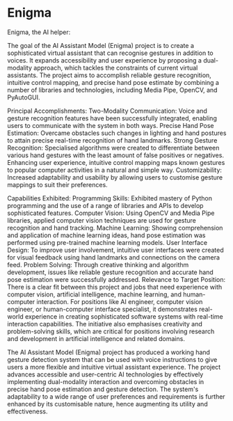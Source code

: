 # Enigma
Enigma, the AI helper:

The goal of the AI Assistant Model (Enigma) project is to create a sophisticated virtual assistant that can recognise gestures in addition to voices. It expands accessibility and user experience by proposing a dual-modality approach, which tackles the constraints of current virtual assistants. The project aims to accomplish reliable gesture recognition, intuitive control mapping, and precise hand pose estimate by combining a number of libraries and technologies, including Media Pipe, OpenCV, and PyAutoGUI.

Principal Accomplishments: Two-Modality Communication: Voice and gesture recognition features have been successfully integrated, enabling users to communicate with the system in both ways. Precise Hand Pose Estimation: Overcame obstacles such changes in lighting and hand postures to attain precise real-time recognition of hand landmarks. Strong Gesture Recognition: Specialised algorithms were created to differentiate between various hand gestures with the least amount of false positives or negatives. Enhancing user experience, intuitive control mapping maps known gestures to popular computer activities in a natural and simple way. Customizability: Increased adaptability and usability by allowing users to customise gesture mappings to suit their preferences. 

Capabilities Exhibited: Programming Skills: Exhibited mastery of Python programming and the use of a range of libraries and APIs to develop sophisticated features. Computer Vision: Using OpenCV and Media Pipe libraries, applied computer vision techniques are used for gesture recognition and hand tracking. Machine Learning: Showing comprehension and application of machine learning ideas, hand pose estimation was performed using pre-trained machine learning models. User Interface Design: To improve user involvement, intuitive user interfaces were created for visual feedback using hand landmarks and connections on the camera feed. Problem Solving: Through creative thinking and algorithm development, issues like reliable gesture recognition and accurate hand pose estimation were successfully addressed. Relevance to Target Position: There is a clear fit between this project and jobs that need experience with computer vision, artificial intelligence, machine learning, and human-computer interaction. For positions like AI engineer, computer vision engineer, or human-computer interface specialist, it demonstrates real-world experience in creating sophisticated software systems with real-time interaction capabilities. The initiative also emphasises creativity and problem-solving skills, which are critical for positions involving research and development in artificial intelligence and related domains.

The AI Assistant Model (Enigma) project has produced a working hand gesture detection system that can be used with voice instructions to give users a more flexible and intuitive virtual assistant experience. The project advances accessible and user-centric AI technologies by effectively implementing dual-modality interaction and overcoming obstacles in precise hand pose estimation and gesture detection. The system's adaptability to a wide range of user preferences and requirements is further enhanced by its customisable nature, hence augmenting its utility and effectiveness.
